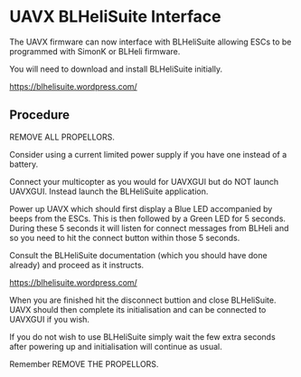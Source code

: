 # UAVX BLHeliSuite Interface #

The UAVX firmware can now interface with BLHeliSuite allowing ESCs to be programmed with SimonK or BLHeli firmware. 

You will need to download and install BLHeliSuite initially.

https://blhelisuite.wordpress.com/

## Procedure ##

REMOVE ALL PROPELLORS.

Consider using a current limited power supply if you have one instead of a battery.

Connect your multicopter as you would for UAVXGUI but do NOT launch UAVXGUI. Instead launch the BLHeliSuite application.

Power up UAVX which should first display a Blue LED accompanied by beeps from the ESCs. This is then followed by a Green LED for 5 seconds. During these 5 seconds it will listen for connect messages from BLHeli 
and so you need to hit the connect button within those 5 seconds. 

Consult the BLHeliSuite documentation (which you should have done already) and proceed as it instructs.

https://blhelisuite.wordpress.com/

When you are finished hit the disconnect buttion and close BLHeliSuite. UAVX should then complete its initialisation and can be connected to UAVXGUI if you wish.

If you do not wish to use BLHeliSuite simply wait the few extra seconds after powering up and initialisation will continue as usual.

Remember REMOVE THE PROPELLORS. 

